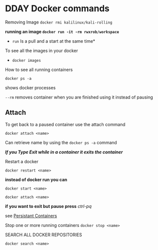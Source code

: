 # DDAY Docker commands 

 Removing Image  `docker rmi kalilinux/kali-rolling`

**running an image `docker run -it -rm rwxrob/workspace`**

* `run` Is a pull and a start at the same time*

To see all the images in your docker 

*  `docker images`

How to see all running containers

`docker ps -a`

shows docker processes 

`--rm` removes container when you are finished using it instead of pausing

## Attach 

To get back to a paused container use the attach command 

`docker attach <name>`

Can retrieve name by using the `docker ps -a` command

***If you Type Exit while in a container it exits the container***

Restart a docker

`docker restart <name>`

**instead of docker run you can**

`docker start <name>`

`docker attach <name>`

**if you want to exit but pause press** *ctrl-pq*

see [Persistant Containers](https://github.com/Lethalz/LethalZet/tree/main/202108161940)


Stop one or more running containers
`docker stop <name>`

SEARCH ALL DOCKER REPOSITORIES

`docker search <name>`

